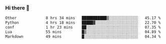 ### Hi there 🦥

<!--START_SECTION:waka-->

```txt
Other             8 hrs 34 mins   ███████████▒░░░░░░░░░░░░░   45.17 %
Python            4 hrs 18 mins   █████▓░░░░░░░░░░░░░░░░░░░   22.70 %
conf              1 hr 23 mins    ██░░░░░░░░░░░░░░░░░░░░░░░   07.35 %
Lua               55 mins         █▒░░░░░░░░░░░░░░░░░░░░░░░   04.89 %
Markdown          49 mins         █░░░░░░░░░░░░░░░░░░░░░░░░   04.34 %
```

<!--END_SECTION:waka-->

<!--
**00riddle00/00riddle00** is a ✨ _special_ ✨ repository because its `README.md` (this file) appears on your GitHub profile.

Here are some ideas to get you started:

- 🔭 I’m currently working on ...
- 🌱 I’m currently learning ...
- 👯 I’m looking to collaborate on ...
- 🤔 I’m looking for help with ...
- 💬 Ask me about ...
- 📫 How to reach me: ...
- 😄 Pronouns: ...
- ⚡ Fun fact: ...
--> 
